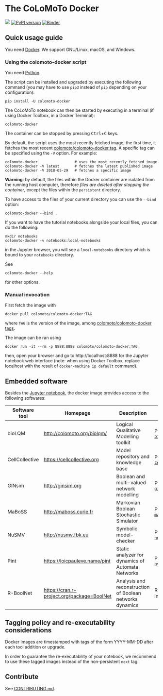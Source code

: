 # The CoLoMoTo Docker

[![](https://images.microbadger.com/badges/version/colomoto/colomoto-docker.svg)](https://microbadger.com/images/colomoto/colomoto-docker "Get your own version badge on microbadger.com")
[![PyPI version](https://badge.fury.io/py/colomoto-docker.svg)](https://badge.fury.io/py/colomoto-docker)
[![Binder](https://mybinder.org/badge.svg)](https://mybinder.org/v2/gh/colomoto/colomoto-docker/mybinder)

## Quick usage guide

You need [Docker](http://docker.com).
We support GNU/Linux, macOS, and Windows.

### Using the colomoto-docker script

You need [Python](http://python.org).

The script can be installed and upgraded by executing the following command
(you may have to use `pip3` instead of `pip` depending on your configuration):

    pip install -U colomoto-docker


The CoLoMoTo notebook can then be started by executing in a terminal (if using Docker Toolbox, in a Docker Terminal):

    colomoto-docker

The container can be stopped by pressing <kbd>Ctrl</kbd>+<kbd>C</kbd> keys.

By default, the script uses the most recently fetched image; the first time, it fetches the most recent [colomoto/colomoto-docker tag](https://hub.docker.com/r/colomoto/colomoto-docker/tags/).
A specific tag can be specified using the `-V` option. For example:

    colomoto-docker                 # uses the most recently fetched image
    colomoto-docker -V latest       # fetches the latest published image
    colomoto-docker -V 2018-05-29   # fetches a specific image

**Warning**: by default, the files within the Docker container are isolated from the running host computer, therefore *files are deleted after stopping the container*, except the files within the `persistent` directory.

To have access to the files of your current directory you can use the `--bind` option:

    colomoto-docker --bind .

If you want to have the tutorial notebooks alongside your local files, you can
do the following:

    mkdir notebooks
    colomoto-docker -v notebooks:local-notebooks

in the Jupyter browser, you will see a `local-notebooks` directory which is
bound to your `notebooks` directory.

See

    colomoto-docker --help

for other options.


### Manual invocation

First fetch the image with

    docker pull colomoto/colomoto-docker:TAG

where `TAG` is the version of the image, among [colomoto/colomoto-docker tags](https://hub.docker.com/r/colomoto/colomoto-docker/tags?ordering=last_updated).

The image can be ran using

    docker run -it --rm -p 8888:8888 colomoto/colomoto-docker:TAG

then, open your browser and go to http://localhost:8888 for the Jupyter notebook web interface
(note: when using Docker Toolbox, replace localhost with the result of
`docker-machine ip default` command).


## Embedded software

Besides the [Jupyter notebook](http://jupyter.org), the docker image provides
access to the following softwares:

| Software tool | Homepage | Description | Jupyter interface |
| --- | --- | --- | --- |
| bioLQM | http://colomoto.org/biolqm/ | Logical Qualitative Modelling toolkit | Python module [`biolqm`](https://github.com/GINsim/GINsim-python) |
| CellCollective | https://cellcollective.org | Model repository and knowledge base | Python module [`cellcollective`](https://github.com/colomoto/colomoto_jupyter) |
| GINsim | http://ginsim.org | Boolean and multi-valued network modelling | Python module [`ginsim`](https://github.com/GINsim/GINsim-python) |
| MaBoSS | http://maboss.curie.fr | Markovian Boolean Stochastic Simulator | Python module [`maboss`](https://github.com/colomoto/pyMaBoSS) |
| NuSMV | http://nusmv.fbk.eu | Symbolic model-checker | Python module [`nusmv`](https://github.com/colomoto/colomoto_jupyter)
| Pint | https://loicpauleve.name/pint | Static analyzer for dynamics of Automata Networks | Python module [`pypint`](https://github.com/pauleve/pint)  |
| R-BoolNet | https://cran.r-project.org/package=BoolNet | Analysis and reconstruction of Boolean networks dynamics | RPY2 python interface |



## Tagging policy and re-executability considerations

Docker images are timestamped with tags of the form YYYY-MM-DD after each tool addition or upgrade.

In order to guarantee the re-executability of your notebook, we recommend to use these tagged images instead of the non-persistent `next` tag.

## Contribute

See [CONTRIBUTING.md](CONTRIBUTING.md).

